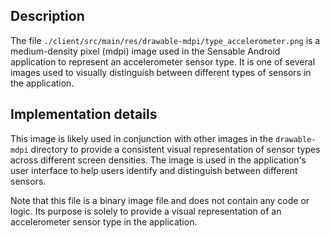 ## Description

The file `./client/src/main/res/drawable-mdpi/type_accelerometer.png` is a medium-density pixel (mdpi) image used in the Sensable Android application to represent an accelerometer sensor type. It is one of several images used to visually distinguish between different types of sensors in the application.


## Implementation details

This image is likely used in conjunction with other images in the `drawable-mdpi` directory to provide a consistent visual representation of sensor types across different screen densities. The image is used in the application's user interface to help users identify and distinguish between different sensors.

Note that this file is a binary image file and does not contain any code or logic. Its purpose is solely to provide a visual representation of an accelerometer sensor type in the application.



